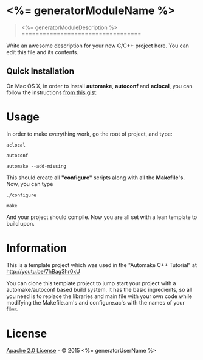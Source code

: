 # <%= generatorModuleName %>
> <%= generatorModuleDescription %>
==================================

Write an awesome description for your new C/C++ project here. You can edit this file and its contents.

## Quick Installation ##

On Mac OS X, in order to install **automake**, **autoconf** and **aclocal**, you can follow the instructions [from this gist](https://gist.github.com/jellybeansoup/4192307):

# Usage ##

In order to make everything work, go the root of project, and type:
```
aclocal

autoconf

automake --add-missing
```

This should create all **"configure"** scripts along with all the **Makefile's.** Now, you can type
```
./configure

make
```

And your project should compile. Now you are all set with a lean template to build upon.

# Information #

This is a template project which was used in the "Automake C++ Tutorial" at http://youtu.be/7hBag3hr0xU

You can clone this template project to jump start your project with a automake/autoconf based build system.
It has the basic ingredients, so all you need is to replace the libraries and main file with your own code
while modifying the Makefile.am's and configure.ac's with the names of your files.

# License

[Apache 2.0 License](LICENSE.md) - &copy; 2015 <%= generatorUserName %>
